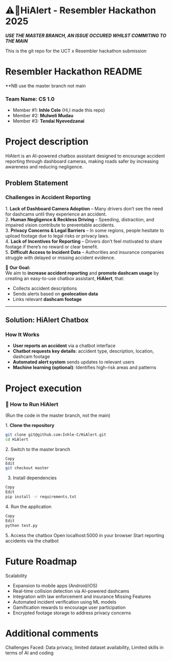 
# ⚠️🚨HiAlert - Resembler Hackathon 2025
***USE THE MASTER BRANCH, AN ISSUE OCCURED WHILST COMMITING TO THE MAIN***

This is the git repo for the UCT x Resembler hackathon submission
# Resembler Hackathon README
**NB use the master branch not main

### Team Name: CS 1.0
- Member #1: **Inhle Cele** (Hi,I made this repo)
- Member #2: **Mulweli Mudau**
- Member #3: **Tendai Nyevedzanai**

# Project description
HiAlert is an AI-powered chatbox assistant designed to encourage accident reporting through dashboard cameras, making roads safer by increasing awareness and reducing negligence.

##  Problem Statement  

###  Challenges in Accident Reporting  
1️. **Lack of Dashboard Camera Adoption** – Many drivers don’t see the need for dashcams until they experience an accident.  
2️. **Human Negligence & Reckless Driving** – Speeding, distraction, and impaired vision contribute to preventable accidents.  
3️. **Privacy Concerns & Legal Barriers** – In some regions, people hesitate to upload footage due to legal risks or privacy laws.  
4️. **Lack of Incentives for Reporting** – Drivers don’t feel motivated to share footage if there’s no reward or clear benefit.  
5️. **Difficult Access to Incident Data** – Authorities and insurance companies struggle with delayed or missing accident evidence.  

🚦 **Our Goal:**  
We aim to **increase accident reporting** and **promote dashcam usage** by creating an easy-to-use chatbox assistant, **HiAlert**, that:  
- Collects accident descriptions  
- Sends alerts based on **geolocation data**  
- Links relevant **dashcam footage**  

---

## Solution: HiAlert Chatbox  

###  How It Works  
- **User reports an accident** via a chatbot interface  
- **Chatbot requests key details**: accident type, description, location, dashcam footage  
- **Automated alert system** sends updates to relevant users  
- **Machine learning (optional)**: Identifies high-risk areas and patterns  

# Project execution
### 🔧 How to Run HiAlert  
(Run the code in the master branch, not the main)

1️. **Clone the repository**  
   ```bash
   git clone git@github.com:Inhle-C/HiAlert.git
   cd HiAlert
```
2️. Switch to the master branch
```bash
Copy
Edit
git checkout master
```
3. Install dependencies
```bash
Copy
Edit
pip install -r requirements.txt
```
4️. Run the application
```bash
Copy
Edit
python test.py
```
5️. Access the chatbox
Open localhost:5000 in your browser
Start reporting accidents via the chatbot

# Future Roadmap
Scalability
- Expansion to mobile apps (Android/iOS)
- Real-time collision detection via AI-powered dashcams
- Integration with law enforcement and insurance
Missing Features
- Automated incident verification using ML models
- Gamification rewards to encourage user participation
- Encrypted footage storage to address privacy concerns

# Additional comments
Challenges Faced: Data privacy, limited dataset availability, Limited skills in terms of AI and coding
